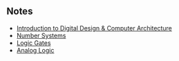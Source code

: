 ## Notes

* [Introduction to Digital Design & Computer Architecture](./01.Introduction.md)
* [Number Systems](./02.NumberSystems.md)
* [Logic Gates](./03.LogicGates.md)
* [Analog Logic](./04.AnalogLogic.md)